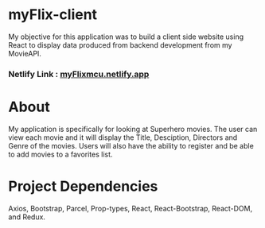 # myFlix-client
<p> My objective for this application was to build a client side website using React to display data produced from backend development from my MovieAPI.</p>

### Netlify Link :  [myFlixmcu.netlify.app](https://sam-superhero-movie-list.netlify.app/ "Netlify Link") 

# About 
<p> My application is specifically for looking at Superhero movies. The user can view each movie and it will display the Title, Desciption, Directors and Genre of the movies. Users will also have the ability to register and be able to add movies to a favorites list. </p>

# Project Dependencies
<p> Axios, Bootstrap, Parcel, Prop-types, React, React-Bootstrap, React-DOM, and Redux. </p>
